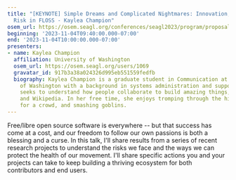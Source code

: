 ```yaml
---
title: "[KEYNOTE] Simple Dreams and Complicated Nightmares: Innovation, Trust, and
  Risk in FLOSS - Kaylea Champion"
osem_url: https://osem.seagl.org/conferences/seagl2023/program/proposals/1014
beginning: '2023-11-04T09:40:00.000-07:00'
end: '2023-11-04T10:00:00.000-07:00'
presenters:
- name: Kaylea Champion
  affiliation: University of Washington
  osem_url: https://osem.seagl.org/users/1069
  gravatar_id: 917b3a38a024326d995eb551559fedfb
  biography: Kaylea Champion is a graduate student in Communication at the University
    of Washington with a background in systems administration and support. Her research
    seeks to understand how people collaborate to build amazing things, like GNU/Linux
    and Wikipedia. In her free time, she enjoys tromping through the hills, cooking
    for a crowd, and smashing goblins.
---
```


Free/libre open source software is everywhere -- but that success has come at a cost, and our freedom to follow our own passions is both a blessing and a curse.
In this talk, I'll share results from a series of recent research projects to understand the risks we face and the ways we can protect the health of our movement. I'll share specific actions you and your projects can take to keep building a thriving ecosystem for both contributors and end users.
